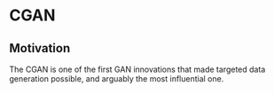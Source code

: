# CGAN

## Motivation
The CGAN is one of the first GAN innovations that made targeted data generation possible, and arguably the most influential one.

